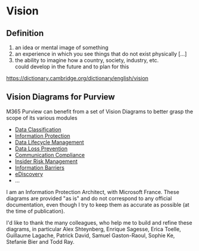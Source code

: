 # Vision

## Definition 
1. an idea or mental image of something
2. an experience in which you see things that do not exist physically […]
3. the ability to imagine how a country, society, industry, etc. could develop in the future and to plan for this

https://dictionary.cambridge.org/dictionary/english/vision


## Vision Diagrams for Purview
M365 Purview can benefit from a set of Vision Diagrams to better grasp the scope of its various modules
- [Data Classification](https://github.com/ThierryMatusiakMSFT/VisionDiagrams/tree/main/Data%20Classification)
- [Information Protection](https://github.com/ThierryMatusiakMSFT/VisionDiagrams/tree/main/Information%20Protection)
- [Data Lifecycle Management](https://github.com/ThierryMatusiakMSFT/VisionDiagrams/tree/main/DataLifecycleManagement)
- [Data Loss Prevention](https://github.com/ThierryMatusiakMSFT/VisionDiagrams/tree/main/DataLossPrevention)
- [Communication Compliance](https://github.com/ThierryMatusiakMSFT/VisionDiagrams/tree/main/CommunicationCompliance)
- [Insider Risk Management](https://github.com/ThierryMatusiakMSFT/VisionDiagrams/tree/main/InsiderRiskManagement)
- [Information Barriers](https://github.com/ThierryMatusiakMSFT/VisionDiagrams/tree/main/Information%20Barriers)
- [eDiscovery](https://github.com/ThierryMatusiakMSFT/VisionDiagrams/tree/main/eDiscovery)
- ...

I am an Information Protection Architect, with Microsoft France. 
These diagrams are provided "as is" and do not correspond to any official documentation, even though I try to keep them as accurate as possible (at the time of publication).

I'd like to thank the many colleagues, who help me to build and refine these diagrams, in particular Alex Shteynberg, Enrique Sagesse, Erica Toelle, Guillaume Lagache, Patrick David, Samuel Gaston-Raoul, Sophie Ke, Stefanie Bier and Todd Ray.
